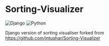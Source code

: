 # Sorting-Visualizer

![Django](https://img.shields.io/badge/Django-red) ![Python](https://img.shields.io/badge/Python-yellowgreen)

Django version of sorting visualiser forked from https://github.com/jntushar/Sorting-Visualizer

